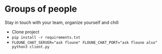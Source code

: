 # Groups of people

Stay in touch with your team, organize yourself and chill

- Clone project
- `pip install -r requirements.txt`
- `FLOUNE_CHAT_SERVER="ask floune" FLOUNE_CHAT_PORT="ask floune also" python3 client.py`